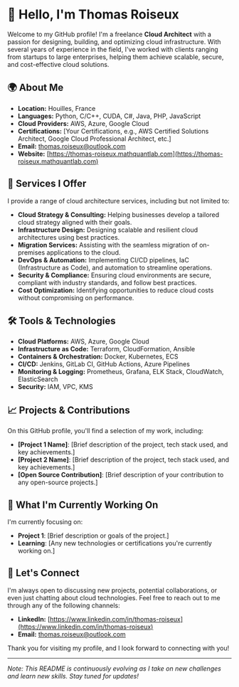 # 👋 Hello, I'm Thomas Roiseux

Welcome to my GitHub profile! I'm a freelance **Cloud Architect** with a passion for designing, building, and optimizing cloud infrastructure. With several years of experience in the field, I've worked with clients ranging from startups to large enterprises, helping them achieve scalable, secure, and cost-effective cloud solutions.

## 🌍 About Me

- **Location:** Houilles, France
- **Languages:** Python, C/C++, CUDA, C#, Java, PHP, JavaScript
- **Cloud Providers:** AWS, Azure, Google Cloud
- **Certifications:** [Your Certifications, e.g., AWS Certified Solutions Architect, Google Cloud Professional Architect, etc.]
- **Email:** [thomas.roiseux@outlook.com](thomas.roiseux@outlook.com)
- **Website:** [https://thomas-roiseux.mathquantlab.com](https://thomas-roiseux.mathquantlab.com)

## 💼 Services I Offer

I provide a range of cloud architecture services, including but not limited to:

- **Cloud Strategy & Consulting:** Helping businesses develop a tailored cloud strategy aligned with their goals.
- **Infrastructure Design:** Designing scalable and resilient cloud architectures using best practices.
- **Migration Services:** Assisting with the seamless migration of on-premises applications to the cloud.
- **DevOps & Automation:** Implementing CI/CD pipelines, IaC (Infrastructure as Code), and automation to streamline operations.
- **Security & Compliance:** Ensuring cloud environments are secure, compliant with industry standards, and follow best practices.
- **Cost Optimization:** Identifying opportunities to reduce cloud costs without compromising on performance.

## 🛠️ Tools & Technologies

- **Cloud Platforms:** AWS, Azure, Google Cloud
- **Infrastructure as Code:** Terraform, CloudFormation, Ansible
- **Containers & Orchestration:** Docker, Kubernetes, ECS
- **CI/CD:** Jenkins, GitLab CI, GitHub Actions, Azure Pipelines
- **Monitoring & Logging:** Prometheus, Grafana, ELK Stack, CloudWatch, ElasticSearch
- **Security:** IAM, VPC, KMS

## 📈 Projects & Contributions

On this GitHub profile, you'll find a selection of my work, including:

- **[Project 1 Name]**: [Brief description of the project, tech stack used, and key achievements.]
- **[Project 2 Name]**: [Brief description of the project, tech stack used, and key achievements.]
- **[Open Source Contribution]**: [Brief description of your contribution to any open-source projects.]

## 🎯 What I'm Currently Working On

I'm currently focusing on:

- **Project 1**: [Brief description or goals of the project.]
- **Learning**: [Any new technologies or certifications you're currently working on.]

## 🤝 Let's Connect

I'm always open to discussing new projects, potential collaborations, or even just chatting about cloud technologies. Feel free to reach out to me through any of the following channels:

- **LinkedIn:** [https://www.linkedin.com/in/thomas-roiseux](https://www.linkedin.com/in/thomas-roiseux)
- **Email:** thomas.roiseux@outlook.com

Thank you for visiting my profile, and I look forward to connecting with you!

---

*Note: This README is continuously evolving as I take on new challenges and learn new skills. Stay tuned for updates!*


<!---
AiglonDore/AiglonDore is a ✨ special ✨ repository because its `README.md` (this file) appears on your GitHub profile.
You can click the Preview link to take a look at your changes.
--->
